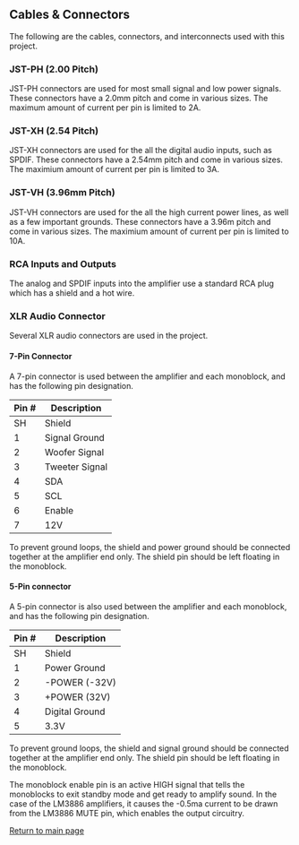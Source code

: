 ## Cables & Connectors

The following are the cables, connectors, and interconnects used with this project.

### JST-PH (2.00 Pitch)

JST-PH connectors are used for most small signal and low power signals. These connectors have a 2.0mm pitch and come in various sizes.  The maximum amount of current per pin is limited to 2A.

### JST-XH (2.54 Pitch)

JST-XH connectors are used for the all the digital audio inputs, such as SPDIF. These connectors have a 2.54mm pitch and come in various sizes.  The maximium amount of current per pin is limited to 3A.

### JST-VH (3.96mm Pitch)

JST-VH connectors are used for the all the high current power lines, as well as a few important grounds. These connectors have a 3.96m pitch and come in various sizes. The maximium amount of current per pin is limited to 10A.

### RCA Inputs and Outputs

The analog and SPDIF inputs into the amplifier use a standard RCA plug which has a shield and a hot wire. 

### XLR Audio Connector

Several XLR audio connectors are used in the project.  

#### 7-Pin Connector

A 7-pin connector is used between the amplifier and each monoblock, and has the following pin designation.

| Pin # | Description |
| ----- | ----------- |
| SH | Shield |
| 1 | Signal Ground |
| 2 | Woofer Signal |
| 3 | Tweeter Signal |
| 4 | SDA |
| 5 | SCL |
| 6 | Enable |
| 7 | 12V |


To prevent ground loops, the shield and power ground should be connected together at the amplifier end only. The shield pin should be left floating in the monoblock.

#### 5-Pin connector

A 5-pin connector is also used between the amplifier and each monoblock, and has the following pin designation.

| Pin # | Description |
| ----- | ----------- |
| SH | Shield |
| 1 | Power Ground |
| 2 | -POWER (-32V) |
| 3 | +POWER (32V) |
| 4 | Digital Ground |
| 5 | 3.3V |

To prevent ground loops, the shield and signal ground should be connected together at the amplifier end only.  The shield pin should be left floating in the monoblock.

The monoblock enable pin is an active HIGH signal that tells the monoblocks to exit standby mode and get ready to amplify sound.  In the case of the LM3886 amplifiers, it causes the -0.5ma current to be drawn from the LM3886 MUTE pin, which enables the output circuitry.

[Return to main page](/)

